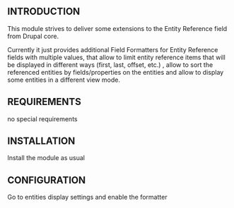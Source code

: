 ## INTRODUCTION
This module strives to deliver some extensions to the Entity Reference field
from Drupal core.

Currently it just provides additional Field Formatters
for Entity Reference fields with multiple values,
that allow to limit entity reference items that will be displayed
in different ways (first, last, offset, etc.) , allow to sort
the referenced entities by fields/properties on the entities and
allow to display some entities in a different view mode.

## REQUIREMENTS
no special requirements

## INSTALLATION
Install the module as usual
 
## CONFIGURATION
Go to entities display settings and enable the formatter

